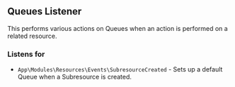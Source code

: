 ## Queues Listener

This performs various actions on Queues when an action is performed on a related resource.

### Listens for

* `App\Modules\Resources\Events\SubresourceCreated` - Sets up a default Queue when a Subresource is created.
